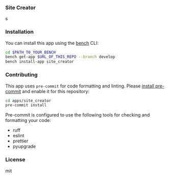 ### Site Creator

s

### Installation

You can install this app using the [bench](https://github.com/frappe/bench) CLI:

```bash
cd $PATH_TO_YOUR_BENCH
bench get-app $URL_OF_THIS_REPO --branch develop
bench install-app site_creator
```

### Contributing

This app uses `pre-commit` for code formatting and linting. Please [install pre-commit](https://pre-commit.com/#installation) and enable it for this repository:

```bash
cd apps/site_creator
pre-commit install
```

Pre-commit is configured to use the following tools for checking and formatting your code:

- ruff
- eslint
- prettier
- pyupgrade

### License

mit

